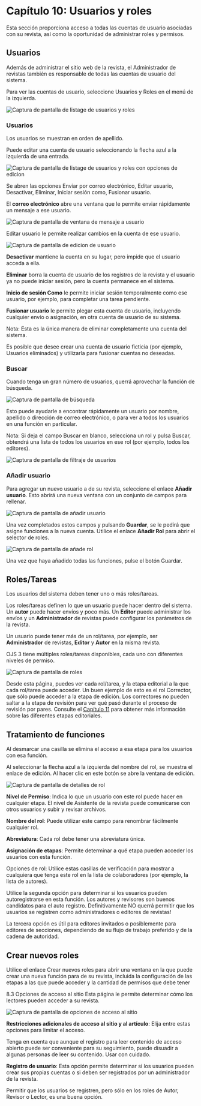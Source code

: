 # Capítulo 10: Usuarios y roles

Esta sección proporciona acceso a todas las cuentas de usuario asociadas con su revista, así como la oportunidad de administrar roles y permisos.

## Usuarios
Además de administrar el sitio web de la revista, el Administrador de revistas también es responsable de todas las cuentas de usuario del sistema.

Para ver las cuentas de usuario, seleccione Usuarios y Roles en el menú de la izquierda.

![Captura de pantalla de listage de usuarios y roles](./assets/image189.png)

### Usuarios

Los usuarios se muestran en orden de apellido.

Puede editar una cuenta de usuario seleccionando la flecha azul a la izquierda de una entrada.

![Captura de pantalla de listage de usuarios y roles con opciones de edicion](./assets/image66.png)

Se abren las opciones Enviar por correo electrónico, Editar usuario, Desactivar, Eliminar, Iniciar sesión como, Fusionar usuario.

El **correo electrónico** abre una ventana que le permite enviar rápidamente un mensaje a ese usuario.

![Captura de pantalla de ventana de mensaje a usuario](./assets/image83.png)

Editar usuario le permite realizar cambios en la cuenta de ese usuario.

![Captura de pantalla de edicion de usuario](./assets/image185.png)

**Desactivar** mantiene la cuenta en su lugar, pero impide que el usuario acceda a ella.

**Eliminar** borra la cuenta de usuario de los registros de la revista y el usuario ya no puede iniciar sesión, pero la cuenta permanece en el sistema.

**Inicio de sesión Como** le permite iniciar sesión temporalmente como ese usuario, por ejemplo, para completar una tarea pendiente.

**Fusionar usuario** le permite plegar esta cuenta de usuario, incluyendo cualquier envío o asignación, en otra cuenta de usuario de su sistema.

Nota: Esta es la única manera de eliminar completamente una cuenta del sistema.

Es posible que desee crear una cuenta de usuario ficticia (por ejemplo, Usuarios eliminados) y utilizarla para fusionar cuentas no deseadas.

### Buscar

Cuando tenga un gran número de usuarios, querrá aprovechar la función de búsqueda.

![Captura de pantalla de búsqueda](./assets/image51.png)

Esto puede ayudarle a encontrar rápidamente un usuario por nombre, apellido o dirección de correo electrónico, o para ver a todos los usuarios en una función en particular.

Nota: Si deja el campo Buscar en blanco, selecciona un rol y pulsa Buscar, obtendrá una lista de todos los usuarios en ese rol (por ejemplo, todos los editores).

![Captura de pantalla de filtraje de usuarios](./assets/image71.png)

### Añadir usuario
Para agregar un nuevo usuario a de su revista, seleccione el enlace **Añadir usuario**. Esto abrirá una nueva ventana con un conjunto de campos para rellenar.

![Captura de pantalla de añadir usuario](./assets/image74.png)

Una vez completados estos campos y pulsando **Guardar**, se le pedirá que asigne funciones a la nueva cuenta. Utilice el enlace **Añadir Rol** para abrir el selector de roles.

![Captura de pantalla de añade rol](./assets/image2.png)

Una vez que haya añadido todas las funciones, pulse el botón Guardar.

## Roles/Tareas

Los usuarios del sistema deben tener uno o más roles/tareas.

Los roles/tareas definen lo que un usuario puede hacer dentro del sistema. Un **autor** puede hacer envíos y poco más. Un **Editor** puede administrar los envíos y un **Administrador** de revistas puede configurar los parámetros de la revista.

Un usuario puede tener más de un rol/tarea, por ejemplo, ser **Administrador** de revistas, **Editor** y **Autor** en la misma revista.

OJS 3 tiene múltiples roles/tareas disponibles, cada uno con diferentes niveles de permiso.

![Captura de pantalla de roles](./assets/image105.png)

Desde esta página, puedes ver cada rol/tarea, y la etapa editorial a la que cada rol/tarea puede acceder. Un buen ejemplo de esto es el rol Corrector, que sólo puede acceder a la etapa de edición. Los correctores no pueden saltar a la etapa de revisión para ver qué pasó durante el proceso de revisión por pares. Consulte el [Capítulo 11](editorial-workflow.md) para obtener más información sobre las diferentes etapas editoriales.

## Tratamiento de funciones

Al desmarcar una casilla se elimina el acceso a esa etapa para los usuarios con esa función.

Al seleccionar la flecha azul a la izquierda del nombre del rol, se muestra el enlace de edición. Al hacer clic en este botón se abre la ventana de edición.

![Captura de pantalla de detalles de rol](./assets/image140.png)

**Nivel de Permiso**: Indica lo que un usuario con este rol puede hacer en cualquier etapa. El nivel de Asistente de la revista puede comunicarse con otros usuarios y subir y revisar archivos.

**Nombre del rol**: Puede utilizar este campo para renombrar fácilmente cualquier rol.

**Abreviatura**: Cada rol debe tener una abreviatura única.

**Asignación de etapas**: Permite determinar a qué etapa pueden acceder los usuarios con esta función.

Opciones de rol: Utilice estas casillas de verificación para mostrar a cualquiera que tenga este rol en la lista de colaboradores (por ejemplo, la lista de autores).

Utilice la segunda opción para determinar si los usuarios pueden autoregistrarse en esta función. Los autores y revisores son buenos candidatos para el auto registro. Definitivamente NO querrá permitir que los usuarios se registren como administradores o editores de revistas!

La tercera opción es útil para editores invitados o posiblemente para editores de secciones, dependiendo de su flujo de trabajo preferido y de la cadena de autoridad.


## Crear nuevos roles

Utilice el enlace Crear nuevos roles para abrir una ventana en la que puede crear una nueva función para de su revista, incluida la configuración de las etapas a las que puede acceder y la cantidad de permisos que debe tener

8.3 Opciones de acceso al sitio
Esta página le permite determinar cómo los lectores pueden acceder a su revista.

![Captura de pantalla de opciones de acceso al sitio](./assets/image25.png)

**Restricciones adicionales de acceso al sitio y al artículo**: Elija entre estas opciones para limitar el acceso.

Tenga en cuenta que aunque el registro para leer contenido de acceso abierto puede ser conveniente para su seguimiento, puede disuadir a algunas personas de leer su contenido. Usar con cuidado.

**Registro de usuario**: Esta opción permite determinar si los usuarios pueden crear sus propias cuentas o si deben ser registrados por un administrador de la revista.

Permitir que los usuarios se registren, pero sólo en los roles de Autor, Revisor o Lector, es una buena opción.
